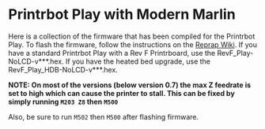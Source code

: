 <h1>Printrbot Play with Modern Marlin</h1>
<p>Here is a collection of the firmware that has been compiled for the Printrbot Play. To flash the firmware, follow the instructions on the <a href="https://reprap.org/wiki/Printrboard">Reprap Wiki</a>. If you have a standard Printrbot Play with a Rev F Printrboard, use the RevF_Play-NoLCD-v***.hex. If you have the heated bed upgrade, use the RevF_Play_HDB-NoLCD-v***.hex.<p>
<p><b>NOTE: On most of the versions (below version 0.7) the max Z feedrate is set to high which can cause the printer to stall. This can be fixed by simply running <code>M203 Z8</code> then <code>M500</code></b></p>
<p>Also, be sure to run <code>M502</code> then <code>M500</code> after flashing firmware.</p>
